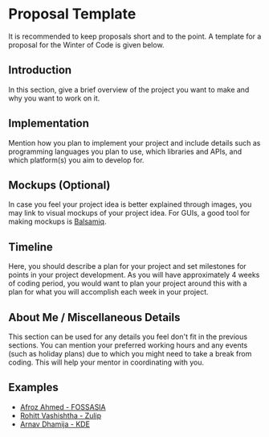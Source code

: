 # Proposal Template

It is recommended to keep proposals short and to the point. A template for a proposal for the Winter of Code is given below.

## Introduction

In this section, give a brief overview of the project you want to make and why you want to work on it.

## Implementation

Mention how you plan to implement your project and include details such as programming languages you plan to use, which libraries and APIs, and which platform(s) you aim to develop for.

## Mockups (Optional)

In case you feel your project idea is better explained through images, you may link to visual mockups of your project idea. For GUIs, a good tool for making mockups is [Balsamiq](https://balsamiq.com/).

## Timeline

Here, you should describe a plan for your project and set milestones for points in your project development. As you will have approximately 4 weeks of coding period, you would want to plan your project around this with a plan for what you will accomplish each week in your project.

## About Me / Miscellaneous Details

This section can be used for any details you feel don't fit in the previous sections. You can mention your preferred working hours and any events (such as holiday plans) due to which you might need to take a break from coding. This will help your mentor in coordinating with you.

## Examples

- [Afroz Ahmed - FOSSASIA](https://github.com/enigmaeth/GSoC-Proposal/blob/master/ImportofEventsintoOpenEventOrgaServer.pdf)
- [Rohitt Vashishtha - Zulip](https://docs.google.com/document/d/1EB7NacP0Iu_Us2fWes09jgSwOCe8znc3eU4EfwVReeg/edit?usp=sharing)
- [Arnav Dhamija - KDE](https://www.dropbox.com/s/06e2z0s4bldzlhy/gsoc-proposal.pdf?dl=0)